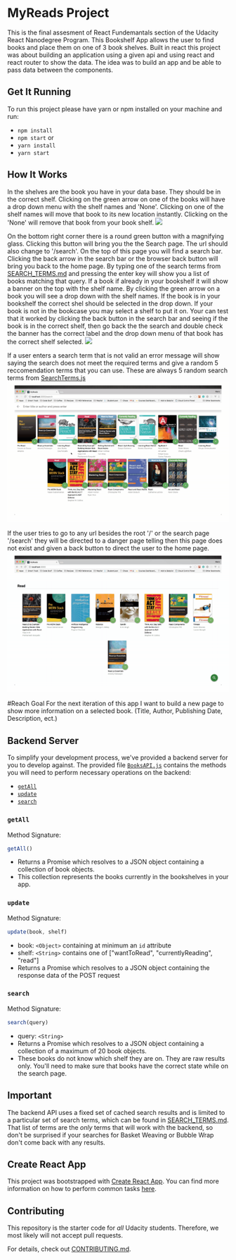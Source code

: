 # MyReads Project

This is the final assesment of React Fundemantals section of the Udacity React Nanodegree Program. This Bookshelf
App allows the user to find books and place them on one of 3 book shelves. Built in react this project
was about building an application using a given api and using react and react router to show the data.
The idea was to build an app and be able to pass data between the components.


## Get It Running
To run this project please have yarn or npm installed on your machine and run:

* `npm install`
* `npm start`
or
* `yarn install`
* `yarn start`

## How It Works

In the shelves are the book you have in your data base. They should be in the correct shelf. Clicking
on the green arrow on one of the books will have a drop down menu with the shelf names and 'None'. Clicking on
one of the shelf names will move that book to its new location instantly. Clicking on the 'None' will remove
that book from your book shelf.
![](./appGifs/main_page.gif)

On the bottom right corner there is a round green button with a magnifying glass. Clicking this button will
bring you the the Search page. The url should also change to '/search'. On the top of this page you will
find a search bar. Clicking the back arrow in the search bar or the browser back button will bring you back to the home page. By typing one of the search terms from [SEARCH_TERMS.md](SEARCH_TERMS.md) and pressing the enter key will
show you a list of books matching that query. If a book if already in your bookshelf it will show a banner on the
top with the shelf name. By clicking the green arrow on a book you will see a drop down with the shelf names. If the
book is in your bookshelf the correct shel should be selected in the drop down. If your book is not in the bookcase you may select a shelf to put it on. Your can test that it worked by clicking the back button in the search bar and seeing if the book is in the correct shelf, then go back the the search and double check the banner has the correct label and the drop down menu of that book has the correct shelf selected.
![](./appGifs/search_page.gif)

If a user enters a search term that is not valid an error message will show saying the search does not meet
the required terms and give a random 5 reccomendation terms that you can use. These are always 5 random search terms
from [SearchTerms.js](./src/Utils/SearchTerms.js)
![](./appGifs/search_suggestions.gif)

If the user tries to go to any url besides the root '/' or the search page '/search' they will be directed to a danger page telling then this page does not exist and given a back button to direct the user to the home page.
![](./appGifs/wrong_url.gif)

#Reach Goal
For the next iteration of this app I want to build a new page to show more information on a selected book.
(Title, Author, Publishing Date, Description, ect.)

## Backend Server

To simplify your development process, we've provided a backend server for you to develop against. The provided file [`BooksAPI.js`](src/BooksAPI.js) contains the methods you will need to perform necessary operations on the backend:

* [`getAll`](#getall)
* [`update`](#update)
* [`search`](#search)

### `getAll`

Method Signature:

```js
getAll()
```

* Returns a Promise which resolves to a JSON object containing a collection of book objects.
* This collection represents the books currently in the bookshelves in your app.

### `update`

Method Signature:

```js
update(book, shelf)
```

* book: `<Object>` containing at minimum an `id` attribute
* shelf: `<String>` contains one of ["wantToRead", "currentlyReading", "read"]
* Returns a Promise which resolves to a JSON object containing the response data of the POST request

### `search`

Method Signature:

```js
search(query)
```

* query: `<String>`
* Returns a Promise which resolves to a JSON object containing a collection of a maximum of 20 book objects.
* These books do not know which shelf they are on. They are raw results only. You'll need to make sure that books have the correct state while on the search page.

## Important
The backend API uses a fixed set of cached search results and is limited to a particular set of search terms, which can be found in [SEARCH_TERMS.md](SEARCH_TERMS.md). That list of terms are the _only_ terms that will work with the backend, so don't be surprised if your searches for Basket Weaving or Bubble Wrap don't come back with any results.

## Create React App

This project was bootstrapped with [Create React App](https://github.com/facebookincubator/create-react-app). You can find more information on how to perform common tasks [here](https://github.com/facebookincubator/create-react-app/blob/master/packages/react-scripts/template/README.md).

## Contributing

This repository is the starter code for _all_ Udacity students. Therefore, we most likely will not accept pull requests.

For details, check out [CONTRIBUTING.md](CONTRIBUTING.md).
